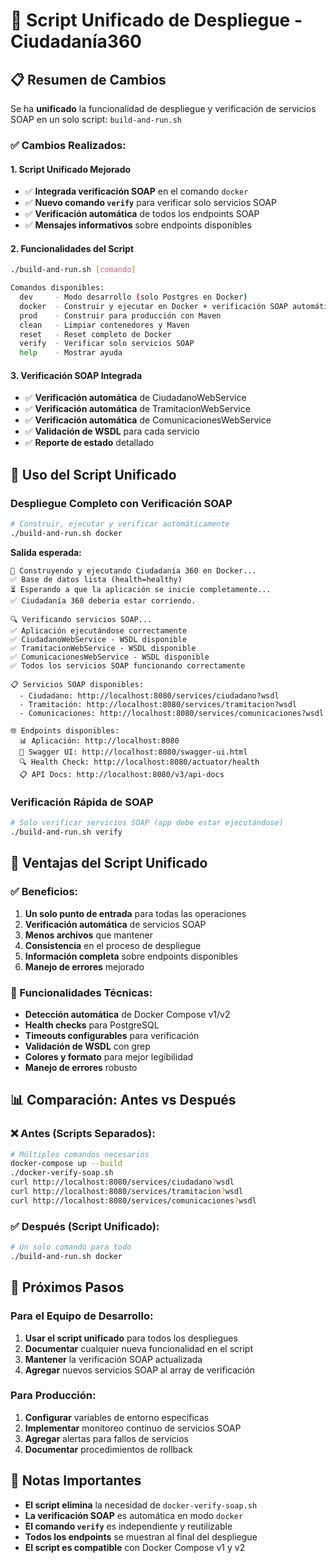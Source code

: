 # 🔧 Script Unificado de Despliegue - Ciudadanía360

## 📋 Resumen de Cambios

Se ha **unificado** la funcionalidad de despliegue y verificación de servicios SOAP en un solo script: `build-and-run.sh`

### **✅ Cambios Realizados:**

#### **1. Script Unificado Mejorado**
- ✅ **Integrada verificación SOAP** en el comando `docker`
- ✅ **Nuevo comando `verify`** para verificar solo servicios SOAP
- ✅ **Verificación automática** de todos los endpoints SOAP
- ✅ **Mensajes informativos** sobre endpoints disponibles

#### **2. Funcionalidades del Script**
```bash
./build-and-run.sh [comando]

Comandos disponibles:
  dev     - Modo desarrollo (solo Postgres en Docker)
  docker  - Construir y ejecutar en Docker + verificación SOAP automática
  prod    - Construir para producción con Maven
  clean   - Limpiar contenedores y Maven
  reset   - Reset completo de Docker
  verify  - Verificar solo servicios SOAP
  help    - Mostrar ayuda
```

#### **3. Verificación SOAP Integrada**
- ✅ **Verificación automática** de CiudadanoWebService
- ✅ **Verificación automática** de TramitacionWebService  
- ✅ **Verificación automática** de ComunicacionesWebService
- ✅ **Validación de WSDL** para cada servicio
- ✅ **Reporte de estado** detallado

## 🚀 Uso del Script Unificado

### **Despliegue Completo con Verificación SOAP**
```bash
# Construir, ejecutar y verificar automáticamente
./build-and-run.sh docker
```

**Salida esperada:**
```
🐳 Construyendo y ejecutando Ciudadanía 360 en Docker...
✅ Base de datos lista (health=healthy)
⏳ Esperando a que la aplicación se inicie completamente...
✅ Ciudadanía 360 debería estar corriendo.

🔍 Verificando servicios SOAP...
✅ Aplicación ejecutándose correctamente
✅ CiudadanoWebService - WSDL disponible
✅ TramitacionWebService - WSDL disponible
✅ ComunicacionesWebService - WSDL disponible
✅ Todos los servicios SOAP funcionando correctamente

📋 Servicios SOAP disponibles:
  - Ciudadano: http://localhost:8080/services/ciudadano?wsdl
  - Tramitación: http://localhost:8080/services/tramitacion?wsdl
  - Comunicaciones: http://localhost:8080/services/comunicaciones?wsdl

🌐 Endpoints disponibles:
  📊 Aplicación: http://localhost:8080
  📖 Swagger UI: http://localhost:8080/swagger-ui.html
  🔍 Health Check: http://localhost:8080/actuator/health
  📋 API Docs: http://localhost:8080/v3/api-docs
```

### **Verificación Rápida de SOAP**
```bash
# Solo verificar servicios SOAP (app debe estar ejecutándose)
./build-and-run.sh verify
```

## 🎯 Ventajas del Script Unificado

### **✅ Beneficios:**
1. **Un solo punto de entrada** para todas las operaciones
2. **Verificación automática** de servicios SOAP
3. **Menos archivos** que mantener
4. **Consistencia** en el proceso de despliegue
5. **Información completa** sobre endpoints disponibles
6. **Manejo de errores** mejorado

### **🔧 Funcionalidades Técnicas:**
- **Detección automática** de Docker Compose v1/v2
- **Health checks** para PostgreSQL
- **Timeouts configurables** para verificación
- **Validación de WSDL** con grep
- **Colores y formato** para mejor legibilidad
- **Manejo de errores** robusto

## 📊 Comparación: Antes vs Después

### **❌ Antes (Scripts Separados):**
```bash
# Múltiples comandos necesarios
docker-compose up --build
./docker-verify-soap.sh
curl http://localhost:8080/services/ciudadano?wsdl
curl http://localhost:8080/services/tramitacion?wsdl
curl http://localhost:8080/services/comunicaciones?wsdl
```

### **✅ Después (Script Unificado):**
```bash
# Un solo comando para todo
./build-and-run.sh docker
```

## 🚀 Próximos Pasos

### **Para el Equipo de Desarrollo:**
1. **Usar el script unificado** para todos los despliegues
2. **Documentar** cualquier nueva funcionalidad en el script
3. **Mantener** la verificación SOAP actualizada
4. **Agregar** nuevos servicios SOAP al array de verificación

### **Para Producción:**
1. **Configurar** variables de entorno específicas
2. **Implementar** monitoreo continuo de servicios SOAP
3. **Agregar** alertas para fallos de servicios
4. **Documentar** procedimientos de rollback

## 📝 Notas Importantes

- **El script elimina** la necesidad de `docker-verify-soap.sh`
- **La verificación SOAP** es automática en modo `docker`
- **El comando `verify`** es independiente y reutilizable
- **Todos los endpoints** se muestran al final del despliegue
- **El script es compatible** con Docker Compose v1 y v2

